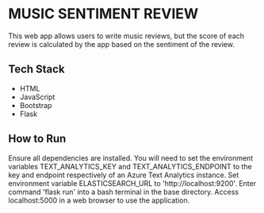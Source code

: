# MUSIC SENTIMENT REVIEW
This web app allows users to write music reviews, but the score of each review is calculated by the app based on the sentiment of the review.

## Tech Stack
* HTML
* JavaScript
* Bootstrap
* Flask

## How to Run
Ensure all dependencies are installed. You will need to set the environment variables TEXT_ANALYTICS_KEY and TEXT_ANALYTICS_ENDPOINT to the key and endpoint respectively of an Azure Text Analytics instance. Set environment variable ELASTICSEARCH_URL to 'http://localhost:9200'. Enter command 'flask run' into a bash terminal in the base directory. Access localhost:5000 in a web browser to use the application.